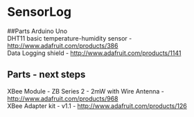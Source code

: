 SensorLog
=========

##Parts
Arduino Uno  
DHT11 basic temperature-humidity sensor - http://www.adafruit.com/products/386  
Data Logging shield - http://www.adafruit.com/products/1141


## Parts - next steps

XBee Module - ZB Series 2 - 2mW with Wire Antenna - http://www.adafruit.com/products/968  
XBee Adapter kit - v1.1 - http://www.adafruit.com/products/126

